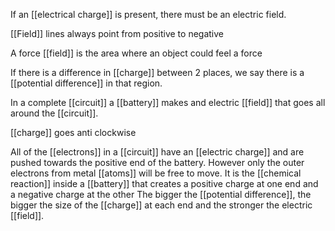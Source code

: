 If an [[electrical charge]] is present, there must be an electric field.

[[Field]] lines always point from positive to negative

A force [[field]] is the area where an object could feel a force

If there is a difference in [[charge]] between 2 places, we say there is a [[potential difference]] in that region.

In a complete [[circuit]] a [[battery]] makes and electric [[field]] that goes all around the [[circuit]].

[[charge]] goes anti clockwise


All of the [[electrons]] in a [[circuit]] have an [[electric charge]] and are pushed towards the positive end of the battery. However only the outer electrons from metal [[atoms]] will be free to move. It is the [[chemical reaction]] inside a [[battery]] that creates a positive charge at one end and a negative charge at the other The bigger the [[potential difference]], the bigger the size of the [[charge]] at each end and the stronger the electric [[field]].
